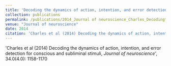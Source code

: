 ```yaml
---
title: 'Decoding the dynamics of action, intention, and error detection for conscious and subliminal stimuli'
collection: publications
permalink: /publications/2014_Journal of neuroscience_Charles_Decodingthedynamics
venue: "Journal of neuroscience"
date: 2014
citation: 'Charles et al (2014) Decoding the dynamics of action, intention, and error detection for conscious and subliminal stimuli, <i>Journal of neuroscience</i>', 34.0(4.0): 1158-1170
---
```

'Charles et al (2014) Decoding the dynamics of action, intention, and error detection for conscious and subliminal stimuli, <i>Journal of neuroscience</i>', 34.0(4.0): 1158-1170
